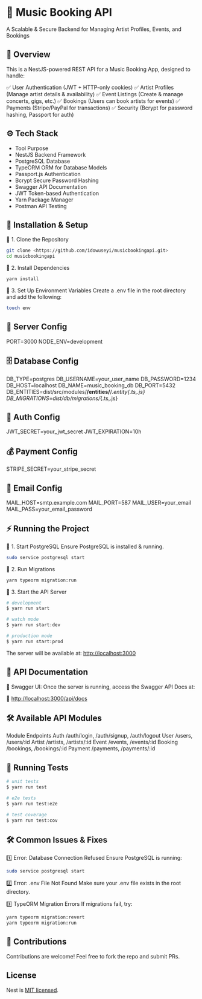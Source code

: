 # 🎵 Music Booking API

A Scalable & Secure Backend for Managing Artist Profiles, Events, and Bookings

## 📌 Overview

This is a NestJS-powered REST API for a Music Booking App, designed to handle:

✅ User Authentication (JWT + HTTP-only cookies)
✅ Artist Profiles (Manage artist details & availability)
✅ Event Listings (Create & manage concerts, gigs, etc.)
✅ Bookings (Users can book artists for events)
✅ Payments (Stripe/PayPal for transactions)
✅ Security (Bcrypt for password hashing, Passport for auth)

## ⚙️ Tech Stack

- Tool Purpose
- NestJS Backend Framework
- PostgreSQL Database
- TypeORM ORM for Database Models
- Passport.js Authentication
- Bcrypt Secure Password Hashing
- Swagger API Documentation
- JWT Token-based Authentication
- Yarn Package Manager
- Postman API Testing

## 🚀 Installation & Setup

🔹 1. Clone the Repository

```bash
git clone <https://github.com/idowuseyi/musicbookingapi.git>
cd musicbookingapi
```

🔹 2. Install Dependencies

```bash
yarn install
```

🔹 3. Set Up Environment Variables
Create a .env file in the root directory and add the following:

```bash
touch env
```

## 🚀 Server Config

PORT=3000
NODE_ENV=development

## 🗄️ Database Config

DB_TYPE=postgres
DB_USERNAME=your_user_name
DB_PASSWORD=1234
DB_HOST=localhost
DB_NAME=music_booking_db
DB_PORT=5432
DB_ENTITIES=dist/src/modules/**/entities/**/*.entity{.ts,.js}
DB_MIGRATIONS=dist/db/migrations/*{.ts,.js}

## 🔐 Auth Config

JWT_SECRET=your_jwt_secret
JWT_EXPIRATION=10h

## 💰 Payment Config

STRIPE_SECRET=your_stripe_secret

## 📧 Email Config

MAIL_HOST=smtp.example.com
MAIL_PORT=587
MAIL_USER=your_email
MAIL_PASS=your_email_password

## ⚡ Running the Project

🔹 1. Start PostgreSQL
Ensure PostgreSQL is installed & running.

```bash
sudo service postgresql start
```

🔹 2. Run Migrations

```bash
yarn typeorm migration:run
```

🔹 3. Start the API Server

```bash
# development
$ yarn run start

# watch mode
$ yarn run start:dev

# production mode
$ yarn run start:prod
```

The server will be available at: <http://localhost:3000>

## 📜 API Documentation

📌 Swagger UI:
Once the server is running, access the Swagger API Docs at:

🔗 <http://localhost:3000/api/docs>

## 🛠️ Available API Modules

Module Endpoints
Auth /auth/login, /auth/signup, /auth/logout
User /users, /users/:id
Artist /artists, /artists/:id
Event /events, /events/:id
Booking /bookings, /bookings/:id
Payment /payments, /payments/:id

## 🧪 Running Tests

```bash
# unit tests
$ yarn run test

# e2e tests
$ yarn run test:e2e

# test coverage
$ yarn run test:cov
```

## 🛠️ Common Issues & Fixes

1️⃣ Error: Database Connection Refused
Ensure PostgreSQL is running:

```bash
sudo service postgresql start
```

2️⃣ Error: .env File Not Found
Make sure your .env file exists in the root directory.

3️⃣ TypeORM Migration Errors
If migrations fail, try:

```bash
yarn typeorm migration:revert
yarn typeorm migration:run
```

## 📌 Contributions

Contributions are welcome! Feel free to fork the repo and submit PRs.

## License

Nest is [MIT licensed](LICENSE).
